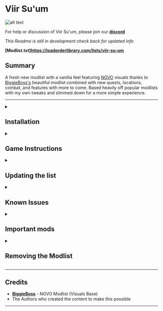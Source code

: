 # Viir Su'um
![alt text](https://raw.githubusercontent.com/OddlyMistaken/Viir-Su-um/main/ViirSu'um.png)

For help or discussion of Viir Su'um, please join our **[discord](https://discord.gg/T3XQky6g9c)**

_This Readme is still in development check back for updated info_

**[Modlist.txt]https://loadorderlibrary.com/lists/viir-su-um**

## Summary

A fresh new modlist with a vanilla feel featuring [NGVO](https://www.nexusmods.com/skyrimspecialedition/mods/119972) visuals thanks to [BiggieBoss's](https://www.youtube.com/@biggie_boss) beautiful modlist combined with new quests, locations, combat, and features with more to come. Based heavily off popular modlists with my own tweaks and slimmed down for a more simple experience. 

---

<details>
<summary><h2>Installation</h2></summary>

### Pre-Installation
For the Installation of Viir Su'um you must use the most recent version of Skyrim Anniversary Edition on steam and download all free Creation Club content **AND** the newest creation kit. 

**This is only a requirment for the first install not when updating.**

#### Microsoft Visual C++ Redistributable Package

 Please make sure you have the latest Visual C++ installed. 
 [Direct link](https://aka.ms/vs/16/release/vc_redist.x64.exe) 

#### Cleaning Skyrim

Please uninstall Skyrim/CK through Steam and delete the documents folder typically located at "Drive"\Documents\My Games\Skyrim Special Edition. Once this is finished you may reinstall Skyrim/CK.
**(This list uses a stock game folder and will download the correct versions of all files)**

#### Starting Skyrim

After Reinstalling Skyrim make sure to run the Game atleast once for the Graphics Check, hit play, and load the game to the main menu. Once at the main menu allow all the Creation Club content to download before closing and starting Wabbajack.

### Wabbajack

#### Preparations

Download the latest version of Wabbajack [here](https://github.com/wabbajack-tools/wabbajack/releases) and place the `Wabbajack.exe` file in a folder when unzipping at a root location such as **C:\Wabbajack** (This is the recommended installation method according to the wiki)

#### Download and Installation

The Process itself can take a while to speed this up you can put all files on an SSD (This is the reccomened and intended installation method for Dying Breath anyway.)

_STILL WRITING INSTRUCTIONS FOR HOW TO INSTALL WITH WABBAJACK_

**(These are from the [WIKI](https://wiki.wabbajack.org/user_documentation/Installing%20a%20Modlist.html))**

    Open Wabbajack and Navigate to the Gallery
    Decide on a List to install
    Click the download button
    Wait for the first download of the .wabbajack file to finish
    When it is done click the play button where previously you had the download button
    Open and read the specific readme of the list you are about to install
    Download any third-party or external files before attempting to install the list
    Select the paths for where the list should be installed
        Installation Location: The location where the files required to play will be installed to
            Can't be set to Wabbajack's Location
            Can't be set to Game Location
            Can't be the same as another list (lists can't be merged)
            Can't be in a Windows OS managed folder (Examples include Program Files, Downloads, and the Desktop)
    Download Location: The location where the downloaded archives are stored.
        Can share the same location as the downloads folders of other lists (avoids duplicate downloads)
        Don't merge download locations if you plan to create and share your own modlists, because Wabbajack can't really differentiate which archives are the ones it needs and which just have similar files.
    Wait till Wabbajack is done
    Go back to the readme (which will open automatically) and complete any final steps mentioned there


#### Problems with Wabbajack

If you recieve lots of errors while downloading please relogin to Nexus through wabbajack and restart the application before requesting support from anywhere.

#### Could not download...

If you have issues with files not downloading, manually download the files and drop them inside of the Download folder, then re-run Wabbajack. When Wabbajack detects the correct file it will resume installation. 

#### Files with known download issues

None Currently (_if you identify one please create a post in the discord support channel_)

</details>

<details>
<summary><h2>Game Instructions</h2></summary>

### Saving on disk space ***(Highly OPTIONAL)***

You may delete the downloads folder in the location you set during installion to save space. 
**The only downside is when updating in the future you will have to redownload every mod.** 

### How to start up Viir Su'um

Once the installation is complete open the output folder and launch **_ModOrganizer.exe_**. Check the top right corner and make sure "Viir Su'um" is listed in the dropdown and click **_RUN_**

_Always run Viir Su'um through Mod Organizer_

Next set up your MCM Settings. 

### IMPORTANT SETUP INSTRUCTIONS

Hit ESC to open the MENU and select the option **Mod Config**. There may be a short delay while the settings are caching. Scroll down to **MCM Recorder** and run the Viir Su'um Recording. If any errors show on the screen manually visit those in **Mod Config** (_Feel free to look through all included settings to make any tweaks_)

After the recording is finished hit **_Backspace_** to open Immersive Equipment Displays. In the top left select file>import/export. In the popup select the drop down for Viir Su'um and click **_import_**, hit **ESC** to close.

Next Press **F11** to open Viir Su'um's custom keybind map and get familiar with the custom keybinds for the various features

Once finished interact with the statue of mara to select your start and enjoy!

</details>

<details>
<summary><h2>Updating the list</h2></summary>

If the mod list receives an update, follow the same steps as installation but be sure to tick the _overwrite existing Modlist_. **This will delete any files that have been added**


</details>

<details>
<summary><h2>Known Issues</h2></summary>
    
Please submit any issues to the discord in the appropriate support channel. 

</details>

<details>
<summary><h2>Important mods</h2></summary>


### Gameplay
+ _Full list soon_
+ Immersion
  +  Requiem
  +  Survival Mode Improved
  +  Travel Mechanics FastTravel/Paragliding
  +  Immersive First/Third Person Animations
  +  Religion Mechanics
  +  Vampire/Werewolf Overhaul
+ New Combat Mechanics
  +  Archery Overhaul
  +  MCO
  +  Poise
  +  Dodge Mechanics
+ New Magic
 + Apocalypse
 + KittyTails Magic 

### Quests
+ _Full list soon_
+ Most Vanilla Quest Expansions
+ Olenveld
+ Darkend
+ Sirenroot
+ Siege At Icemoth
+ Gravewind
+ Legends of Aetherium

### New things
+ _Full list soon_
+ Two new races with new abilities and benefits
  + Succubus
  + Snow Elf
+ New Faction - Beseryk
  + Allows for Werebear Transformation  
+ Custom Armors's with race based DISTR


</details>

<details>
<summary><h2>Removing the Modlist</h2></summary>

To uninstall Viir Su'um simply delete the install folder.

</details>

---

## Credits

 + **[BiggieBoss](https://www.youtube.com/@biggie_boss)** - NGVO Modlist (Visuals Base)
 + The Authors who created the content to make this possible

---


